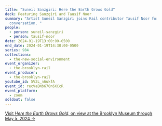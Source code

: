```yaml
---
title: "Suneil Sanzgiri: Here the Earth Grows Gold"
deck: Featuring Sanzgiri and Tausif Noor
summary: "Artist Suneil Sanzgiri joins Rail contributor Tausif Noor for a
  conversation. "
people:
  - person: suneil-sanzgiri
  - person: tausif-noor
date: 2024-01-19T13:00:00-0500
end_date: 2024-01-19T14:30:00-0500
series: 984
collections:
  - the-new-social-environment
event_organizer:
  - the-brooklyn-rail
event_producer:
  - the-brooklyn-rail
youtube_id: 5V2L_n6ukfA
event_id: recVaBNb670n6XCcR
event_platform:
  - zoom
soldout: false
---
```

[V﻿isit *Here the Earth Grows Gold,* on view at the Brooklyn Museum through May 5, 2024 →](https://www.brooklynmuseum.org/exhibitions/suneil_sanzgiri)